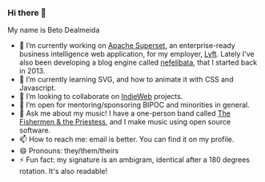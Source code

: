 ### Hi there 👋

My name is Beto Dealmeida

- 🔭 I’m currently working on [Apache Superset](https://github.com/apache/incubator-superset), an enterprise-ready business intelligence web application, for my employer, [Lyft](https://github.com/lyft). Lately I've also been developing a blog engine called [nefelibata](https://github.com/betodealmeida/nefelibata), that I started back in 2013.
- 🌱 I’m currently learning SVG, and how to animate it with CSS and Javascript.
- 👯 I’m looking to collaborate on [IndieWeb](https://indieweb.org/) projects.
- 🤔 I’m open for mentoring/sponsoring BIPOC and minorities in general.
- 💬 Ask me about my music! I have a one-person band called [The Fishermen & the Priestess](https://thefishermenandthepriestess.com/), and I make music using open source software.
- 📫 How to reach me: email is better. You can find it on my profile.
- 😄 Pronouns: they/them/theirs
- ⚡ Fun fact: my signature is an ambigram, identical after a 180 degrees rotation. It's also readable!
